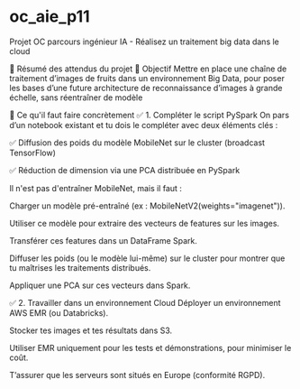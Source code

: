 # oc_aie_p11
Projet OC parcours ingénieur IA - Réalisez un traitement big data dans le cloud

🧠 Résumé des attendus du projet
🎯 Objectif
Mettre en place une chaîne de traitement d’images de fruits dans un environnement Big Data, pour poser les bases d’une future architecture de reconnaissance d’images à grande échelle, sans réentraîner de modèle 

📌 Ce qu'il faut faire concrètement
✅ 1. Compléter le script PySpark
On pars d’un notebook existant et tu dois le compléter avec deux éléments clés :

✅ Diffusion des poids du modèle MobileNet sur le cluster (broadcast TensorFlow)

✅ Réduction de dimension via une PCA distribuée en PySpark

Il n'est pas d'entraîner MobileNet, mais il faut :

Charger un modèle pré-entraîné (ex : MobileNetV2(weights="imagenet")).

Utiliser ce modèle pour extraire des vecteurs de features sur les images.

Transférer ces features dans un DataFrame Spark.

Diffuser les poids (ou le modèle lui-même) sur le cluster pour montrer que tu maîtrises les traitements distribués.

Appliquer une PCA sur ces vecteurs dans Spark.

✅ 2. Travailler dans un environnement Cloud
Déployer un environnement AWS EMR (ou Databricks).

Stocker tes images et tes résultats dans S3.

Utiliser EMR uniquement pour les tests et démonstrations, pour minimiser le coût.

T’assurer que les serveurs sont situés en Europe (conformité RGPD).
